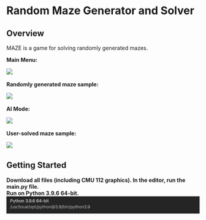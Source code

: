 # Random Maze Generator and Solver

## Overview


MAZE is a game for solving randomly generated mazes. 

<p><b>Main Menu:<b></p>
<img src = "ReadmeImages/mainmenu.png" width = 300>

<br>

<p><b>Randomly generated maze sample:<b></p>
<img src = "ReadmeImages/easymazeinprogress.png" width = 300>

<br>

<p><b>AI Mode:<b></p>
<img src = "ReadmeImages/aimode.png" width = 300>

<br>

<p><b>User-solved maze sample:<b></p>
<img src = "ReadmeImages/solvedmaze.png" width = 300>

<br>

## Getting Started
  
Download all files (including CMU 112 graphics). In the editor, run the __main__.py file. 
<br> 
Run on Python 3.9.6 64-bit.
<br> 
<img src = "ReadmeImages/Screen Shot 2021-08-08 at 11.08.29 PM.png" width = 600>
